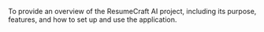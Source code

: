 To provide an overview of the ResumeCraft AI project, including its purpose, features, and how to set up and use the application.